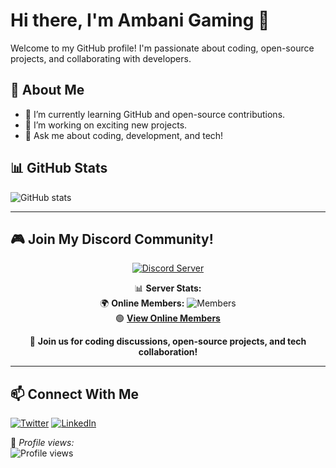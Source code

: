 # Hi there, I'm Ambani Gaming 👋

Welcome to my GitHub profile! I'm passionate about coding, open-source projects, and collaborating with developers.

## 🚀 About Me
- 🌱 I’m currently learning GitHub and open-source contributions.
- 🔭 I’m working on exciting new projects.
- 💬 Ask me about coding, development, and tech!

## 📊 GitHub Stats
![GitHub stats](https://github-readme-stats.vercel.app/api?username=ambanigaming0&show_icons=true&theme=radical)

---

## 🎮 Join My Discord Community!

<div align="center">
  
[![Discord Server](https://img.shields.io/discord/1162359083102384189?label=Join%20Our%20Discord&logo=discord&logoColor=white&style=for-the-badge&color=5865F2)](https://discord.gg/ncop)

📊 **Server Stats:**  
🌍 **Online Members:** ![Members](https://img.shields.io/discord/1162359083102384189?label=Members&logo=discord&color=7289DA)  
🟢 **[View Online Members](https://discord.com/widget?id=1162359083102384189&theme=dark)**


💬 **Join us for coding discussions, open-source projects, and tech collaboration!**  

</div>

---

## 📫 Connect With Me
[![Twitter](https://img.shields.io/badge/Twitter-%231DA1F2.svg?&style=for-the-badge&logo=twitter&logoColor=white)](https://twitter.com/)
[![LinkedIn](https://img.shields.io/badge/LinkedIn-%230077B5.svg?&style=for-the-badge&logo=linkedin&logoColor=white)](https://linkedin.com/in/)

🔹 *Profile views:*  
![Profile views](https://komarev.com/ghpvc/?username=your-username&style=flat-square)
